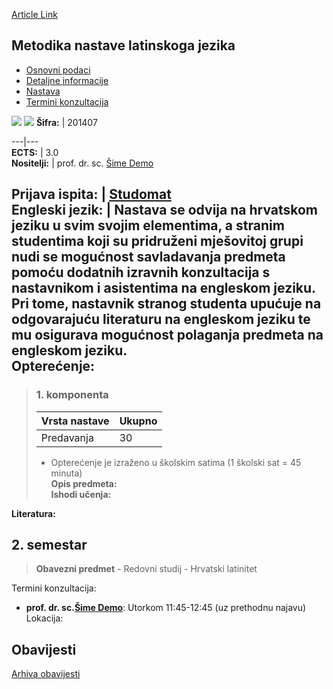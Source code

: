 [Article Link](https://www.fhs.hr/predmet/mnlj_a)

## Metodika nastave latinskoga jezika
  * [Osnovni podaci](https://www.fhs.hr/predmet/mnlj_a#v1id-904840_518265_1_0 "Osnovni podaci")
  * [Detaljne informacije](https://www.fhs.hr/predmet/mnlj_a#v1id-904840_518265_1_1 "Detaljne informacije")
  * [Nastava](https://www.fhs.hr/predmet/mnlj_a#v1id-904840_518265_1_2 "Nastava")
  * [Termini konzultacija](https://www.fhs.hr/predmet/mnlj_a#v1id-904840_518265_1_3 "Termini konzultacija")


[![](https://www.fhs.hr/img/flags/gif/hr.gif)](https://www.fhs.hr/predmet/mnlj_a) [![](https://www.fhs.hr/img/flags/gif/gb.gif)](https://www.fhs.hr/en/course/motl_b)
**Šifra:** |  201407  
  
---|---  
**ECTS:** |  3.0   
**Nositelji:** |  prof. dr. sc. [Šime Demo](https://www.fhs.hr/djelatnik/sime.demo)   
  
**Prijava ispita:** |  [Studomat](http://www.isvu.hr/studomat)  
**Engleski jezik:** |  Nastava se odvija na hrvatskom jeziku u svim svojim elementima, a stranim studentima koji su pridruženi mješovitoj grupi nudi se mogućnost savladavanja predmeta pomoću dodatnih izravnih konzultacija s nastavnikom i asistentima na engleskom jeziku. Pri tome, nastavnik stranog studenta upućuje na odgovarajuću literaturu na engleskom jeziku te mu osigurava mogućnost polaganja predmeta na engleskom jeziku.   
**Opterećenje:**  
---  
> ### 1. komponenta
> | Vrsta nastave | Ukupno  
> ---|---  
> Predavanja | 30  
> * Opterećenje je izraženo u školskim satima (1 školski sat = 45 minuta)   
**Opis predmeta:**  
> **Ishodi učenja:**  

  
**Literatura:**  

  
**2. semestar**  
---  
> **Obavezni predmet** - Redovni studij - Hrvatski latinitet  
>   
Termini konzultacija: 
  * **prof. dr. sc.[Šime Demo](https://www.fhs.hr/djelatnik/sime.demo)**: 
Utorkom 11:45-12:45 (uz prethodnu najavu)
Lokacija: 


## Obavijesti
[Arhiva obavijesti](https://www.fhs.hr/predmet/mnlj_a?@=2189c#news_116116 "Arhiva obavijesti")
